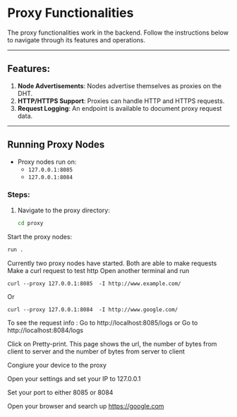 # Proxy Functionalities

The proxy functionalities work in the backend. Follow the instructions below to navigate through its features and operations.

---

## Features:
1. **Node Advertisements**: Nodes advertise themselves as proxies on the DHT.
2. **HTTP/HTTPS Support**: Proxies can handle HTTP and HTTPS requests.
3. **Request Logging**: An endpoint is available to document proxy request data.

---

## Running Proxy Nodes
- Proxy nodes run on:
  - `127.0.0.1:8085`
  - `127.0.0.1:8084`

### Steps:
1. Navigate to the proxy directory:
   ```bash
   cd proxy
Start the proxy nodes:
   ```bash
   run .
```
Currently two proxy nodes have started. Both are able to make requests
Make a curl request to test http
Open another terminal and run 
  ```
curl --proxy 127.0.0.1:8085  -I http://www.example.com/
```
Or 
```
curl --proxy 127.0.0.1:8084  -I http://www.google.com/ 
```

To see the request info : 
Go to http://localhost:8085/logs
or 
Go to http://localhost:8084/logs

Click on Pretty-print.
This page shows the url, the number of bytes from client to server and the number of bytes from server to client

Congiure your device to the proxy

Open your settings and set your IP to 127.0.0.1 

Set your port to either 8085 or 8084 

Open your browser and search up https://google.com



